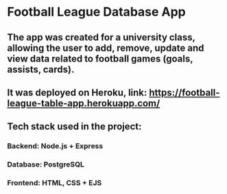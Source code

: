 # Football League Database App

## The app was created for a university class, allowing the user to add, remove, update and view data related to football games (goals, assists, cards).
## It was deployed on Heroku, link: https://football-league-table-app.herokuapp.com/

## Tech stack used in the project:

### Backend: **Node.js + Express**
### Database: **PostgreSQL**
### Frontend: **HTML, CSS + EJS**
